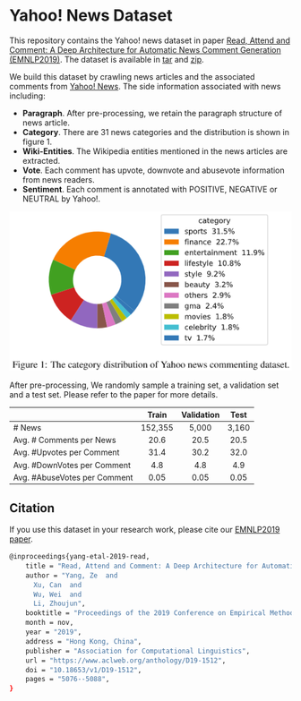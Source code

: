 # Yahoo! News Dataset
This repository contains the Yahoo! news dataset in paper [Read, Attend and Comment: A Deep Architecture for Automatic News Comment Generation (EMNLP2019)](https://www.microsoft.com/en-us/research/publication/read-attend-and-comment-a-deep-architecture-for-automatic-news-comment-generation/). The dataset is available in [tar](https://rinnaphilly24722.blob.core.windows.net/yangze/datasets/release_v1.tar.gz?st=2019-12-24T13%3A28%3A26Z&se=2022-12-25T13%3A28%3A00Z&sp=rl&sv=2018-03-28&sr=b&sig=rZ6jDQIjXc4KST7wVlRPf%2BTd60LxOXy6QQxhHgEeFJI%3D) and [zip](https://rinnaphilly24722.blob.core.windows.net/yangze/datasets/release_v1.zip?st=2019-12-24T13%3A29%3A03Z&se=2022-12-25T13%3A29%3A00Z&sp=rl&sv=2018-03-28&sr=b&sig=nPbrvcAChNbj2UXbft0ut37g9fAUPdtPNUwN%2FsKBwjk%3D).

We build this dataset by crawling news articles and the associated comments from [Yahoo! News](https://news.yahoo.com/). The side information associated with news including:
* __Paragraph__. After pre-processing, we retain the paragraph structure of news article.
* __Category__. There are 31 news categories and the distribution is shown in figure 1.
* __Wiki-Entities__. The Wikipedia entities mentioned in the news articles are extracted.
* __Vote__.  Each comment has upvote, downvote and abusevote information from news readers.
* __Sentiment__. Each comment is annotated with POSITIVE, NEGATIVE or NEUTRAL by Yahoo!.

![1](distribution_realease.png)

[//]: # (<img src="distribution_realease.png" width="200" height="200">)

After pre-processing, We randomly sample a training set, a validation set and a test set. Please refer to the paper for more details.

| | Train | Validation | Test|
|:----|:----:|:----:|:----:|
|\# News | 152,355  | 5,000 | 3,160 |
|Avg. \# Comments per News | 20.6     | 20.5  | 20.5|
|Avg. \#Upvotes per Comment | 31.4     | 30.2  | 32.0|
|Avg. \#DownVotes per Comment | 4.8      | 4.8   | 4.9|
|Avg. \#AbuseVotes per Comment | 0.05     | 0.05  | 0.05|

## Citation
If you use this dataset in your research work, please cite our [EMNLP2019 paper](https://www.aclweb.org/anthology/D19-1512/).
```bash
@inproceedings{yang-etal-2019-read,
    title = "Read, Attend and Comment: A Deep Architecture for Automatic News Comment Generation",
    author = "Yang, Ze  and
      Xu, Can  and
      Wu, Wei  and
      Li, Zhoujun",
    booktitle = "Proceedings of the 2019 Conference on Empirical Methods in Natural Language Processing and the 9th International Joint Conference on Natural Language Processing (EMNLP-IJCNLP)",
    month = nov,
    year = "2019",
    address = "Hong Kong, China",
    publisher = "Association for Computational Linguistics",
    url = "https://www.aclweb.org/anthology/D19-1512",
    doi = "10.18653/v1/D19-1512",
    pages = "5076--5088",
}
```
 
